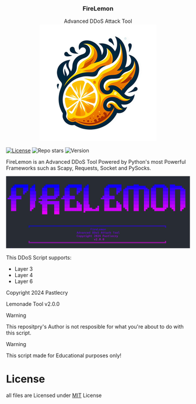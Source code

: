 <br/>
<p align="center">
  <h3 align="center">FireLemon</h3>

  <p align="center">
    Advanced DDoS Attack Tool
    <img src="logo.png" alt="FireLemon Logo">
  </p>
</p>

[![License](https://img.shields.io/github/license/Pastlecry/FireLemon?style=for-the-badge&color=orange)](/LICENSE)
![Repo stars](https://img.shields.io/github/stars/Pastlecry/FireLemon?style=for-the-badge&color=orange)
![Version](https://img.shields.io/github/v/release/Pastlecry/FireLemon?logo=FireLemon&color=yellow)

FireLemon is an Advanced DDoS Tool Powered by Python's most Powerful Frameworks such as Scapy, Requests, Socket and PySocks.
<br/>
<p align="center">
  <img src="image1.png" alt="FireLemon Logo">
</p>

This DDoS Script supports:
+ Layer 3
+ Layer 4
+ Layer 6


Copyright 2024 Pastlecry 

Lemonade Tool v2.0.0

> [!WARNING]
> This repositpry's Author is not resposible for what you're about to do with this script.

> [!WARNING]
> This script made for Educational purposes only!
# License
all files are Licensed under [MIT](/LICENSE) License 
